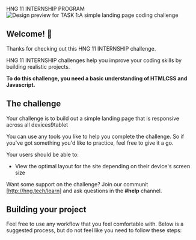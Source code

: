 HNG 11 INTERNSHIP PROGRAM
![Design preview for TASK 1:A simple landing page coding challenge](./design/desktop-preview.jpg)

## Welcome! 👋

Thanks for checking out this HNG 11 INTERNSHIP  challenge.

HNG 11 INTERNSHIP  challenges help you improve your coding skills by building realistic projects.

**To do this challenge, you need a basic understanding of HTMLCSS and Javascript.**

## The challenge

Your challenge is to build out a simple landing page that is responsive across all devices9tablet

You can use any tools you like to help you complete the challenge. So if you've got something you'd like to practice, feel free to give it a go.

Your users should be able to:

- View the optimal layout for the site depending on their device's screen size

Want some support on the challenge? Join our communit [http://hng.tech/learn] and ask questions in the **#help** channel.



## Building your project

Feel free to use any workflow that you feel comfortable with. Below is a suggested process, but do not feel like you need to follow these steps:
